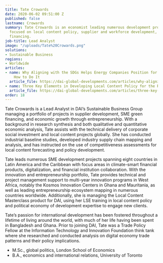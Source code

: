 ```yaml
---
title: Tate Crowards
date: 2020-06-02 09:51:00 Z
published: false
lastname: Crowards
summary: Tate Crowards is an economist leading numerous development projects globally
  focused on local content policy, supplier and workforce development, and sustainable
  financing.
job-title: Lead Analyst
image: "/uploads/Tate%20Crowards.png"
solutions:
- Sustainable Business
regions:
- Worldwide
articles:
- name: Why Aligning with the SDGs Helps Energy Companies Position for Growth, and
    How to Do It
  article_file: https://dai-global-developments.com/articles/why-aligning-with-the-sdgs-helps-energy-companies-position-for-growth-and-how-to-do-it?utm_source=daidotcom
- name: Three Key Elements in Developing Local Content Policy for the Renewables Sector
  article_file: https://dai-global-developments.com/articles/three-key-elements-in-developing-local-content-policy-for-the-renewables-sector
order: 18
---
```


Tate Crowards is a Lead Analyst in DAI’s Sustainable Business Group managing a portfolio of projects in supplier development, SME green financing, and economic growth through entrepreneurship. With a background in research synthesis and both qualitative and quantitative economic analysis, Tate assists with the technical delivery of corporate social investment and local content projects globally. She has conducted industrial baseline studies, developed industry supply chain mapping and analysis, and has instructed on the use of competitiveness assessments for local content forecasting and policy development. 

Tate leads numerous SME development projects spanning eight countries in Latin America and the Caribbean with focus areas in climate-smart financial products, digitalization, and financial institution collaboration. With the innovation and entrepreneurship portfolio, Tate provides technical and project management support to multi-year innovation programs in West Africa, notably the Kosmos Innovation Centers in Ghana and Mauritania, as well as leading entrepreneurship ecosystem mapping in numerous countries worldwide. Additionally, she is managing the Local Content Masterclass product for DAI, using her LSE training in local content policy and political economy of development expertise to engage new clients.   

Tate’s passion for international development has been fostered throughout a lifetime of living around the world, with much of her life having been spent in Bangladesh and Ghana. Prior to joining DAI, Tate was a Trade Policy Fellow at the Information Technology and Innovation Foundation think tank where she researched and conducted analysis on digital economy trade patterns and their policy implications.  

* M.Sc., global politics, London School of Economics 
* B.A., economics and international relations, University of Toronto 